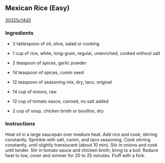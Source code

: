 ## Mexican Rice (Easy)

[30325c14d3](http://www.food.com/recipe/mexican-rice-easy-421059)

### Ingredients

 - 3 tablespoon of oil, olive, salad or cooking

 - 1 cup of rice, white, long-grain, regular, unenriched, cooked without salt

 - 2 teaspoon of spices, garlic powder

 - 14 teaspoon of spices, cumin seed

 - 12 teaspoon of seasoning mix, dry, taco, original

 - 14 cup of onions, raw

 - 12 cup of tomato sauce, canned, no salt added

 - 2 cup of soup, chicken broth or bouillon, dry

### Instructions

Heat oil in a large saucepan over medium heat. Add rice and cook, stirring constantly. Sprinkle with salt, cumin, and taco seasoning. Cook stirring constantly, until slightly translucent (about 10 min). Stir in onions and cook until tender. Stir in tomato sauce and chicken broth; bring to a boil. Reduce heat to low, cover and simmer for 20 to 25 minutes. Fluff with a fork.